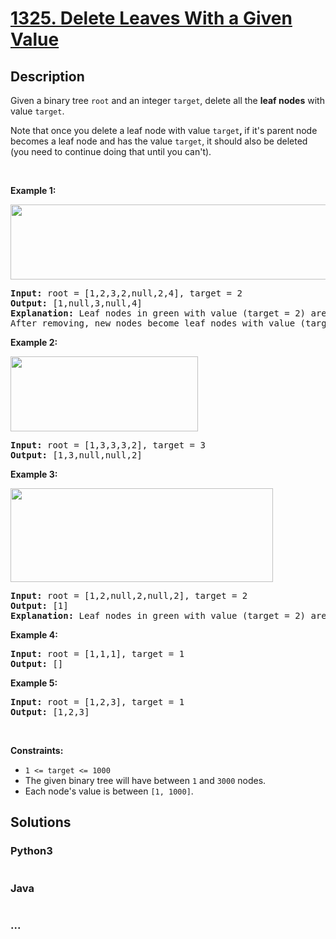 # [1325. Delete Leaves With a Given Value](https://leetcode.com/problems/delete-leaves-with-a-given-value)



## Description

<p>Given a binary tree&nbsp;<code>root</code>&nbsp;and an integer&nbsp;<code>target</code>, delete all the&nbsp;<strong>leaf nodes</strong>&nbsp;with value <code>target</code>.</p>

<p>Note&nbsp;that once you delete a leaf node with value <code>target</code><strong>,&nbsp;</strong>if it&#39;s parent node becomes a leaf node and has the value <code><font face="monospace">target</font></code>, it should also be deleted (you need to continue doing that until you can&#39;t).</p>

<p>&nbsp;</p>
<p><strong>Example 1:</strong></p>

<p><strong><img alt="" src="https://cdn.jsdelivr.net/gh/yanglr/leetcode-ac@master/assets/1300-1399/1325.Delete%20Leaves%20With%20a%20Given%20Value/images/sample_1_1684.png" style="width: 550px; height: 120px;" /></strong></p>

<pre>
<strong>Input:</strong> root = [1,2,3,2,null,2,4], target = 2
<strong>Output:</strong> [1,null,3,null,4]
<strong>Explanation:</strong> Leaf nodes in green with value (target = 2) are removed (Picture in left). 
After removing, new nodes become leaf nodes with value (target = 2) (Picture in center).
</pre>

<p><strong>Example 2:</strong></p>

<p><strong><img alt="" src="https://cdn.jsdelivr.net/gh/yanglr/leetcode-ac@master/assets/1300-1399/1325.Delete%20Leaves%20With%20a%20Given%20Value/images/sample_2_1684.png" style="width: 300px; height: 120px;" /></strong></p>

<pre>
<strong>Input:</strong> root = [1,3,3,3,2], target = 3
<strong>Output:</strong> [1,3,null,null,2]
</pre>

<p><strong>Example 3:</strong></p>

<p><strong><img alt="" src="https://cdn.jsdelivr.net/gh/yanglr/leetcode-ac@master/assets/1300-1399/1325.Delete%20Leaves%20With%20a%20Given%20Value/images/sample_3_1684.png" style="width: 420px; height: 150px;" /></strong></p>

<pre>
<strong>Input:</strong> root = [1,2,null,2,null,2], target = 2
<strong>Output:</strong> [1]
<strong>Explanation:</strong> Leaf nodes in green with value (target = 2) are removed at each step.
</pre>

<p><strong>Example 4:</strong></p>

<pre>
<strong>Input:</strong> root = [1,1,1], target = 1
<strong>Output:</strong> []
</pre>

<p><strong>Example 5:</strong></p>

<pre>
<strong>Input:</strong> root = [1,2,3], target = 1
<strong>Output:</strong> [1,2,3]
</pre>

<p>&nbsp;</p>
<p><strong>Constraints:</strong></p>

<ul>
	<li><code>1 &lt;= target&nbsp;&lt;= 1000</code></li>
	<li>The&nbsp;given binary tree will have between&nbsp;<code>1</code>&nbsp;and&nbsp;<code>3000</code>&nbsp;nodes.</li>
	<li>Each node&#39;s value is between <code>[1, 1000]</code>.</li>
</ul>


## Solutions

<!-- tabs:start -->

### **Python3**

```python

```

### **Java**

```java

```

### **...**

```

```

<!-- tabs:end -->
